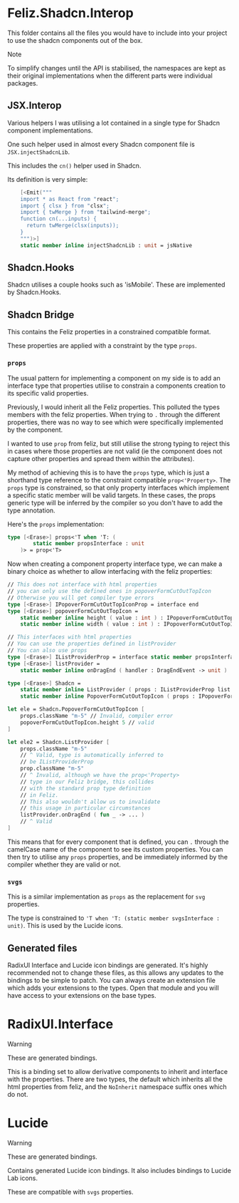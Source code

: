 ﻿# Feliz.Shadcn.Interop

This folder contains all the files you would have to include into your project to use the shadcn components out of the box.

> [!NOTE]
> To simplify changes until the API is stabilised, the namespaces are kept as their original implementations when the different parts were individual packages.

## JSX.Interop

Various helpers I was utilising a lot contained in a single type for Shadcn component implementations.

One such helper used in almost every Shadcn component file is `JSX.injectShadcnLib`.

This includes the `cn()` helper used in Shadcn.

Its definition is very simple:

```fsharp
    [<Emit("""
    import * as React from "react";
    import { clsx } from "clsx";
    import { twMerge } from "tailwind-merge";
    function cn(...inputs) {
      return twMerge(clsx(inputs));
    }
    """)>]        
    static member inline injectShadcnLib : unit = jsNative
```

## Shadcn.Hooks

Shadcn utilises a couple hooks such as 'isMobile'. These are implemented by Shadcn.Hooks.

## Shadcn Bridge

This contains the Feliz properties in a constrained compatible format.

These properties are applied with a constraint by the type `props`.

### `props`

The usual pattern for implementing a component on my side is to add an interface type that properties utilise to constrain a components creation to its specific valid properties.

Previously, I would inherit all the Feliz properties. This polluted the types members with the feliz properties. When trying to `.` through the different properties, there was no way to see which were specifically implemented by the component.

I wanted to use `prop` from feliz, but still utilise the strong typing to reject this in cases where those properties are not valid (ie the component does not capture other properties and spread them within the attributes).

My method of achieving this is to have the `props` type, which is just a shorthand type reference to the constraint compatible `prop<'Property>`. The `props` type is constrained, so that only property interfaces which implement a specific static member will be valid targets. In these cases, the props generic type will be inferred by the compiler so you don't have to add the type annotation.

Here's the `props` implementation:

```fsharp
type [<Erase>] props<'T when 'T: (
        static member propsInterface : unit
    )> = prop<'T>
```

Now when creating a component property interface type, we can make a binary choice as whether to allow interfacing with the feliz properties:

```fsharp
// This does not interface with html properties
// you can only use the defined ones in popoverFormCutOutTopIcon
// Otherwise you will get compiler type errors
type [<Erase>] IPopoverFormCutOutTopIconProp = interface end
type [<Erase>] popoverFormCutOutTopIcon =
    static member inline height ( value : int ) : IPopoverFormCutOutTopIconProp = Interop.mkProperty "height" value
    static member inline width ( value : int ) : IPopoverFormCutOutTopIconProp = Interop.mkProperty "width" value

// This interfaces with html properties
// You can use the properties defined in listProvider
// You can also use props
type [<Erase>] IListProviderProp = interface static member propsInterface : unit = () end
type [<Erase>] listProvider =
    static member inline onDragEnd ( handler : DragEndEvent -> unit ) : IListProviderProp = Interop.mkProperty "onDragEnd" handler

type [<Erase>] Shadcn =
    static member inline ListProvider ( props : IListProviderProp list ) = JSX.createElement ListProvider props
    static member inline PopoverFormCutOutTopIcon ( props : IPopoverFormCutOutTopIconProp list ) = JSX.createElement PopoverFormCutOutTopIcon props

let ele = Shadcn.PopoverFormCutOutTopIcon [
    props.className "m-5" // Invalid, compiler error
    popoverFormCutOutTopIcon.height 5 // valid
]

let ele2 = Shadcn.ListProvider [
    props.className "m-5"
    // ^ Valid, type is automatically inferred to
    // be IListProviderProp
    prop.className "m-5"
    // ^ Invalid, although we have the prop<'Property>
    // type in our Feliz bridge, this collides
    // with the standard prop type definition
    // in Feliz.
    // This also wouldn't allow us to invalidate
    // this usage in particular circumstances
    listProvider.onDragEnd ( fun _ -> ... )
    // ^ Valid
]
```

This means that for every component that is defined, you can `.` through the camelCase name of the component to see its custom properties. You can then try to utilise any `props` properties, and be immediately informed by the compiler whether they are valid or not.

### `svgs`

This is a similar implementation as `props` as the replacement for `svg` properties.

The type is constrained to `'T when 'T: (static member svgsInterface : unit)`. This is used by the Lucide icons.

## Generated files

RadixUI Interface and Lucide icon bindings are generated. It's highly recommended not to change these files, as this allows any updates to the bindings to be simple to patch. You can always create an extension file which adds your extensions to the types. Open that module and you will have access to your extensions on the base types.

# RadixUI.Interface

>[!WARNING]
> These are generated bindings.

This is a binding set to allow derivative components to inherit and interface with the properties. There are two types, the default which inherits all the html properties from feliz, and the `NoInherit` namespace suffix ones which do not.

# Lucide

> [!WARNING]
> These are generated bindings.

Contains generated Lucide icon bindings. It also includes bindings to Lucide Lab icons.

These are compatible with `svgs` properties.